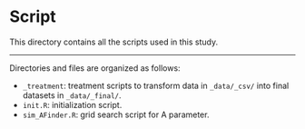 # Script

This directory contains all the scripts used in this study.

---

Directories and files are organized as follows:

- `_treatment`: treatment scripts to transform data in `_data/_csv/` into final datasets in `_data/_final/`.
- `init.R`: initialization script.
- `sim_AFinder.R`: grid search script for A parameter.